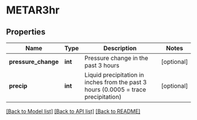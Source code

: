 # METAR3hr

## Properties
Name | Type | Description | Notes
------------ | ------------- | ------------- | -------------
**pressure_change** | **int** | Pressure change in the past 3 hours | [optional] 
**precip** | **int** | Liquid precipitation in inches from the past 3 hours (0.0005 &#x3D; trace precipitation) | [optional] 

[[Back to Model list]](../README.md#documentation-for-models) [[Back to API list]](../README.md#documentation-for-api-endpoints) [[Back to README]](../README.md)


